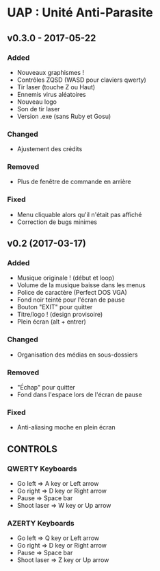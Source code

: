 # UAP : Unité Anti-Parasite

## v0.3.0 - 2017-05-22
### Added
- Nouveaux graphismes !
- Contrôles ZQSD (WASD pour claviers qwerty)
- Tir laser (touche Z ou Haut)
- Ennemis virus aléatoires
- Nouveau logo
- Son de tir laser
- Version .exe (sans Ruby et Gosu)
### Changed
- Ajustement des crédits
### Removed
- Plus de fenêtre de commande en arrière
### Fixed
- Menu cliquable alors qu'il n'était pas affiché
- Correction de bugs minimes


## v0.2 (2017-03-17)
### Added
- Musique originale ! (début et loop)
- Volume de la musique baisse dans les menus
- Police de caractère (Perfect DOS VGA)
- Fond noir teinté pour l'écran de pause
- Bouton "EXIT" pour quitter
- Titre/logo ! (design provisoire)
- Plein écran (alt + entrer)
### Changed
- Organisation des médias en sous-dossiers
### Removed
- "Échap" pour quitter
- Fond dans l'espace lors de l'écran de pause
### Fixed
- Anti-aliasing moche en plein écran

## CONTROLS

### QWERTY Keyboards
- Go left			=> A key or Left arrow
- Go right			=> D key or Right arrow
- Pause				=> Space bar
- Shoot laser		=> W key or Up arrow

### AZERTY Keyboards
- Go left			=> Q key or Left arrow
- Go right			=> D key or Right arrow
- Pause				=> Space bar
- Shoot laser		=> Z key or Up arrow
